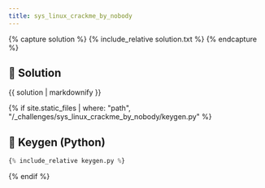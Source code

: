 ```yaml
---
title: sys_linux_crackme_by_nobody
---
```


{% capture solution %}
{% include_relative solution.txt %}
{% endcapture %}

## 📝 Solution

{{ solution | markdownify }}

{% if site.static_files | where: "path", "/_challenges/sys_linux_crackme_by_nobody/keygen.py" %}
## 🔑 Keygen (Python)

```py
{% include_relative keygen.py %}
```
{% endif %}

